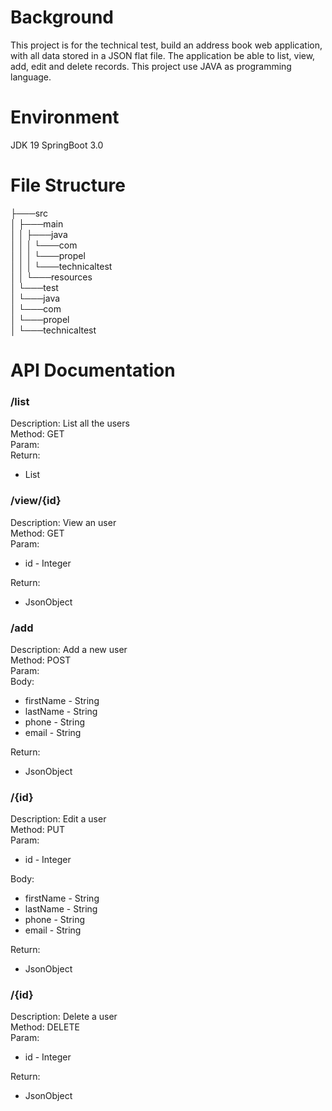 # Background

This project is for the technical test, build an address book web application, with all data stored in a JSON flat file. The application be able to list, view, add, edit and delete records. This project use JAVA as programming language.


# Environment

JDK 19
SpringBoot 3.0

# File Structure
├───src  
│   ├───main  
│   │   ├───java  
│   │   │   └───com  
│   │   │       └───propel  
│   │   │           └───technicaltest  
│   │   └───resources  
│   └───test  
│       └───java  
│           └───com  
│               └───propel  
│                   └───technicaltest  

# API Documentation
 
### /list
Description: List all the users  
Method: GET  
Param:   
Return:   
 - List

### /view/{id}
Description: View an user  
Method: GET  
Param:  

 - id - Integer

Return: 
 - JsonObject

### /add
Description: Add a new user  
Method: POST  
Param:  
Body:  

 - firstName - String
 - lastName - String
 - phone - String
 - email - String

Return: 
 - JsonObject

### /{id}
Description: Edit a user  
Method: PUT  
Param:   

 - id - Integer

Body:

 - firstName - String
 - lastName - String
 - phone - String
 - email - String

Return: 
 - JsonObject

### /{id}  
Description: Delete a user  
Method: DELETE  
Param:  

 - id - Integer

Return:   
 - JsonObject
